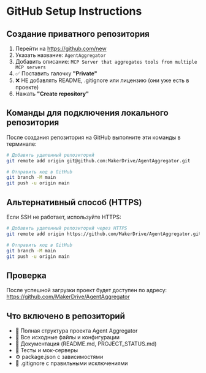 # GitHub Setup Instructions

## Создание приватного репозитория

1. Перейти на https://github.com/new
2. Указать название: `AgentAggregator`
3. Добавить описание: `MCP Server that aggregates tools from multiple MCP servers`
4. ✅ Поставить галочку **"Private"**
5. ❌ НЕ добавлять README, .gitignore или лицензию (они уже есть в проекте)
6. Нажать **"Create repository"**

## Команды для подключения локального репозитория

После создания репозитория на GitHub выполните эти команды в терминале:

```bash
# Добавить удаленный репозиторий
git remote add origin git@github.com:MakerDrive/AgentAggregator.git

# Отправить код в GitHub
git branch -M main
git push -u origin main
```

## Альтернативный способ (HTTPS)

Если SSH не работает, используйте HTTPS:

```bash
# Добавить удаленный репозиторий через HTTPS
git remote add origin https://github.com/MakerDrive/AgentAggregator.git

# Отправить код в GitHub
git branch -M main
git push -u origin main
```

## Проверка

После успешной загрузки проект будет доступен по адресу:
https://github.com/MakerDrive/AgentAggregator

## Что включено в репозиторий

- 📁 Полная структура проекта Agent Aggregator
- 🔧 Все исходные файлы и конфигурации
- 📝 Документация (README.md, PROJECT_STATUS.md)
- 🧪 Тесты и мок-серверы
- ⚙️ package.json с зависимостями
- 🚫 .gitignore с правильными исключениями